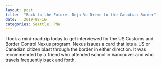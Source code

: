 ```yaml
---
layout: post
title:  "Back to the Future: Deja Vu Drive to the Canadian Border"
date:   2019-08-16
categories: Seattle, PNW
---
```

I took a mini-roadtrip today to get interviewed for the US Customs and Border Control Nexus program. Nexus issues a card that lets a US or Canadian citizen blast through the border in either direction. It was recommended by a friend who attended school in Vancouver and who travels frequently back and forth.
